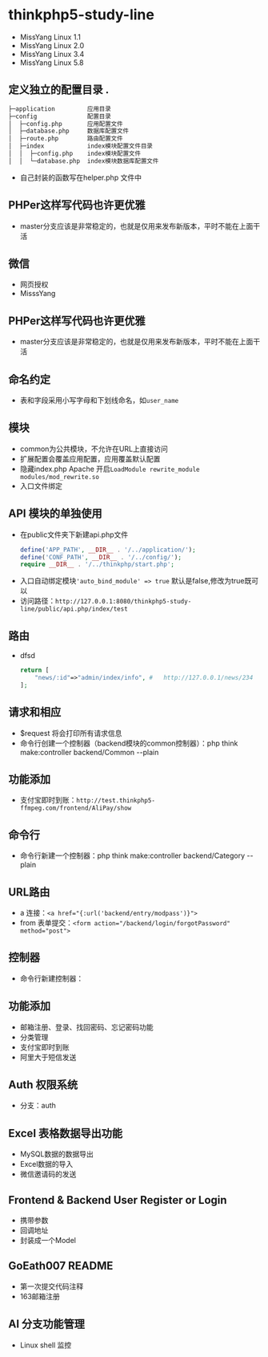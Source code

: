 # thinkphp5-study-line
+ MissYang Linux 1.1
+ MissYang Linux 2.0
+ MissYang Linux 3.4
+ MissYang Linux 5.8

##  定义独立的配置目录 .
```bash
├─application         应用目录
├─config              配置目录
│  ├─config.php       应用配置文件
│  ├─database.php     数据库配置文件
│  ├─route.php        路由配置文件
│  ├─index            index模块配置文件目录
│  │  ├─config.php    index模块配置文件
│  │  └─database.php  index模块数据库配置文件
```
+   自己封装的函数写在helper.php 文件中
##   PHPer这样写代码也许更优雅
+   master分支应该是非常稳定的，也就是仅用来发布新版本，平时不能在上面干活
##  微信
+   网页授权
+   MisssYang

##   PHPer这样写代码也许更优雅
+   master分支应该是非常稳定的，也就是仅用来发布新版本，平时不能在上面干活

## 命名约定
+   表和字段采用小写字母和下划线命名，如`user_name`

##  模块
+   common为公共模块，不允许在URL上直接访问   
+   扩展配置会覆盖应用配置，应用覆盖默认配置   
+   隐藏index.php Apache 开启`LoadModule rewrite_module modules/mod_rewrite.so`
+   入口文件绑定
##  API 模块的单独使用
+   在public文件夹下新建api.php文件
    ```php
    define('APP_PATH', __DIR__ . '/../application/');
    define('CONF_PATH', __DIR__ . '/../config/');
    require __DIR__ . '/../thinkphp/start.php';
    ```
+   入口自动绑定模块`'auto_bind_module' => true` 默认是false,修改为true既可以
+   访问路径：`http://127.0.0.1:8080/thinkphp5-study-line/public/api.php/index/test`
##  路由
+   dfsd
    ```php
    return [
        "news/:id"=>"admin/index/info", #   http://127.0.0.1/news/234
    ];
    ```
##  请求和相应
+   $request 将会打印所有请求信息
+   命令行创建一个控制器（backend模块的common控制器）：php think make:controller backend/Common --plain
##  功能添加
+   支付宝即时到账：`http://test.thinkphp5-ffmpeg.com/frontend/AliPay/show`

##  命令行
+ 命令行新建一个控制器：php think make:controller backend/Category --plain

## URL路由
+   a 连接：`<a href="{:url('backend/entry/modpass')}">`
+   from 表单提交：`<form action="/backend/login/forgotPassword" method="post">`
##  控制器
+   命令行新建控制器：
## 功能添加
+   邮箱注册、登录、找回密码、忘记密码功能
+   分类管理
+   支付宝即时到账
+   阿里大于短信发送
##  Auth 权限系统
+   分支：auth
##  Excel 表格数据导出功能
+   MySQL数据的数据导出
+   Excel数据的导入
+   微信邀请码的发送
##  Frontend & Backend User Register or Login 
+  携带参数
+  回调地址
+  封装成一个Model
##  GoEath007 README
+  第一次提交代码注释
+  163邮箱注册
##  AI 分支功能管理
+   Linux shell 监控


